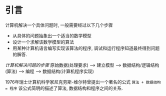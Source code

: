 # 引言
计算机解决一个具体问题时, 一般需要经过以下几个步骤
- 从具体的问题抽象出一个适当的数学模型
- 设计一个求解该数学模型的算法
- 用某种计算机语言编写实现该算法的程序, 调试和运行程序知道最终得到问题的解答.

*计算机解决问题的步骤*
原始数据(处理要求) --> 建立模型 --> 数据结构/逻辑结构(算法) --> 编程 --> 数据结构(计算机程序实现)

1976年瑞士计算机科学家尼克劳斯-维尔特曾提出一个著名的公式
`算法 + 数据结构 = 程序`
该公式简明的描述了算法, 数据结构和程序之间的关系.

